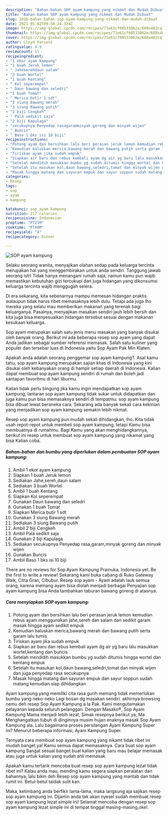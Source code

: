```yaml
---
description: "Bahan-bahan SOP ayam kampung yang nikmat dan Mudah Dibuat"
title: "Bahan-bahan SOP ayam kampung yang nikmat dan Mudah Dibuat"
slug: 1016-bahan-bahan-sop-ayam-kampung-yang-nikmat-dan-mudah-dibuat
date: 2021-05-02T09:50:24.324Z
image: https://img-global.cpcdn.com/recipes/71e61cf08533862e/680x482cq70/sop-ayam-kampung-foto-resep-utama.jpg
thumbnail: https://img-global.cpcdn.com/recipes/71e61cf08533862e/680x482cq70/sop-ayam-kampung-foto-resep-utama.jpg
cover: https://img-global.cpcdn.com/recipes/71e61cf08533862e/680x482cq70/sop-ayam-kampung-foto-resep-utama.jpg
author: Lloyd Parsons
ratingvalue: 4.9
reviewcount: 11
recipeingredient:
- "1 ekor ayam kampung"
- "1 buah Jeruk lemon"
- " Jaheserehdaun salam"
- "3 buah Wortel"
- "1 buah Kentang"
- " Kol seperempat"
- " Daun bawang dan seledri"
- "1 buah Tomat"
- " Merica butir 1 sdt"
- "3 siung Bawang merah"
- "3 siung Bawang putih"
- "2 biji Cengkeh"
- " Pala sedikit saja"
- "2 biji Kapulaga"
- "secukupnya Penyedap rasagaramminyak goreng dan minyak wijen"
- " Buncis"
- " Baso 1 bks isi 10 biji"
recipeinstructions:
- "Potong ayam dan bersihkan lalu beri perasan jeruk lemon kemudian rebus ayam menggunakan jahe,sereh dan salam dan sedikit garam masak hingga ayam sedikit empuk"
- "Kemudian haluskan merica,bawang merah dan bawang putih serta garam lalu tumis"
- "Tiriskan ayam jika sudah empuk"
- "Siapkan air baru dan rebus kembali ayam dg air yg baru lalu masukkan wortel,kentang dan buncis"
- "Setelah mendidih masukkan bumbu yg sudah ditumis hingga wortel dan kentang empuk"
- "Setelah itu masukan kol,daun bawang,seledri,tomat dan minyak wijen dan juga penyedap rasa secukupnya."
- "Masak hingga matang dan sayuran empuk dan sayur soppun sudah matang kemudian siap dihidangkan"
categories:
- Resep
tags:
- sop
- ayam
- kampung

katakunci: sop ayam kampung 
nutrition: 217 calories
recipecuisine: Indonesian
preptime: "PT21M"
cooktime: "PT40M"
recipeyield: "4"
recipecategory: Dinner

---
```



![SOP ayam kampung](https://img-global.cpcdn.com/recipes/71e61cf08533862e/680x482cq70/sop-ayam-kampung-foto-resep-utama.jpg)

Selaku seorang wanita, menyajikan olahan sedap pada keluarga tercinta merupakan hal yang menggembirakan untuk anda sendiri. Tanggung jawab seorang istri Tidak hanya menangani rumah saja, namun kamu pun wajib memastikan kebutuhan gizi tercukupi dan juga hidangan yang dikonsumsi keluarga tercinta wajib menggugah selera.

Di era  sekarang, kita sebenarnya mampu memesan hidangan praktis walaupun tidak harus ribet memasaknya lebih dulu. Tetapi ada juga lho mereka yang selalu mau memberikan makanan yang terenak bagi keluarganya. Pasalnya, menyajikan masakan sendiri jauh lebih bersih dan kita juga bisa menyesuaikan hidangan tersebut sesuai dengan makanan kesukaan keluarga. 

Sop ayam merupakan salah satu jenis menu masakan yang banyak disukai oleh banyak orang. Berikut ini ada beberapa resep sop ayam yang dapat Anda jadikan sebagai sumber referensi memasak. Salah satu kuliner yang populer dan tersebar luas di Indonesia yaitu Sop Ayam Pak Min Klaten.

Apakah anda adalah seorang penggemar sop ayam kampung?. Asal kamu tahu, sop ayam kampung merupakan sajian khas di Indonesia yang kini disukai oleh kebanyakan orang di hampir setiap daerah di Indonesia. Kalian dapat membuat sop ayam kampung sendiri di rumah dan boleh jadi santapan favoritmu di hari liburmu.

Kalian tidak perlu bingung jika kamu ingin mendapatkan sop ayam kampung, lantaran sop ayam kampung tidak sukar untuk didapatkan dan juga kamu pun bisa memasaknya sendiri di tempatmu. sop ayam kampung bisa dibuat lewat beraneka cara. Sekarang ada banyak sekali cara kekinian yang menjadikan sop ayam kampung semakin lebih nikmat.

Resep sop ayam kampung pun mudah sekali dihidangkan, lho. Kita tidak usah repot-repot untuk membeli sop ayam kampung, tetapi Kamu bisa membuatnya di rumahmu. Bagi Kamu yang akan menghidangkannya, berikut ini resep untuk membuat sop ayam kampung yang nikamat yang bisa Kalian coba.

<!--inarticleads1-->

##### Bahan-bahan dan bumbu yang diperlukan dalam pembuatan SOP ayam kampung:

1. Ambil 1 ekor ayam kampung
1. Siapkan 1 buah Jeruk lemon
1. Sediakan  Jahe,sereh,daun salam
1. Sediakan 3 buah Wortel
1. Ambil 1 buah Kentang
1. Siapkan  Kol seperempat
1. Gunakan  Daun bawang dan seledri
1. Gunakan 1 buah Tomat
1. Siapkan  Merica butir 1 sdt
1. Gunakan 3 siung Bawang merah
1. Sediakan 3 siung Bawang putih
1. Ambil 2 biji Cengkeh
1. Ambil  Pala sedikit saja
1. Gunakan 2 biji Kapulaga
1. Sediakan secukupnya Penyedap rasa,garam,minyak goreng dan minyak wijen
1. Gunakan  Buncis
1. Ambil  Baso 1 bks isi 10 biji


There are no reviews for Sop Ayam Kampung Pramuka, Indonesia yet. Be the first to write a review! Sekarang kami buka cabang di Ruko Gateway Walk, Citra Gran, Cibubur. Resep sop ayam - Ayam adalah lauk semua orang, karena memang ayam bisa diolah menjadi berbagai Penyajian sop ayam kampung bisa Anda tambahkan taburan bawang goreng di atasnya. 

<!--inarticleads2-->

##### Cara menyiapkan SOP ayam kampung:

1. Potong ayam dan bersihkan lalu beri perasan jeruk lemon kemudian rebus ayam menggunakan jahe,sereh dan salam dan sedikit garam masak hingga ayam sedikit empuk
1. Kemudian haluskan merica,bawang merah dan bawang putih serta garam lalu tumis
1. Tiriskan ayam jika sudah empuk
1. Siapkan air baru dan rebus kembali ayam dg air yg baru lalu masukkan wortel,kentang dan buncis
1. Setelah mendidih masukkan bumbu yg sudah ditumis hingga wortel dan kentang empuk
1. Setelah itu masukan kol,daun bawang,seledri,tomat dan minyak wijen dan juga penyedap rasa secukupnya.
1. Masak hingga matang dan sayuran empuk dan sayur soppun sudah matang kemudian siap dihidangkan


Ayam kampung yang memiliki cita rasa gurih memang tidak memerlukan bumbu yang neko-neko Lagi bosan dg masakan sendiri. akhirnya browsing nemu deh resep Sop Ayam Kampung a la Pak. Kami mengutamakan pelayanan kepada seluruh pelanggan. Dengan Masako®, Sop Ayam Kampung Mama menjadi lebih lezat, Simak resepnya berikut ya, Ma Menghangatkan tubuh di dinginnya musim hujan enaknya masak Sop Ayam Kampung ala. Lalu bagaimana proses persilangan Ayam Kampung Super ini? Menurut beberapa informasi, Ayam Kampung Super. 

Ternyata cara membuat sop ayam kampung yang nikamt tidak ribet ini mudah banget ya! Kamu semua dapat memasaknya. Cara buat sop ayam kampung Sangat sesuai banget buat kalian yang baru mau belajar memasak atau juga untuk kalian yang sudah ahli memasak.

Apakah kamu tertarik mencoba buat resep sop ayam kampung lezat tidak ribet ini? Kalau anda mau, mending kamu segera siapkan peralatan dan bahannya, lalu bikin deh Resep sop ayam kampung yang mantab dan tidak rumit ini. Betul-betul taidak sulit kan. 

Maka, ketimbang anda berfikir lama-lama, maka langsung aja sajikan resep sop ayam kampung ini. Dijamin anda tak akan nyesel sudah membuat resep sop ayam kampung lezat simple ini! Selamat mencoba dengan resep sop ayam kampung lezat simple ini di tempat tinggal masing-masing,oke!.

